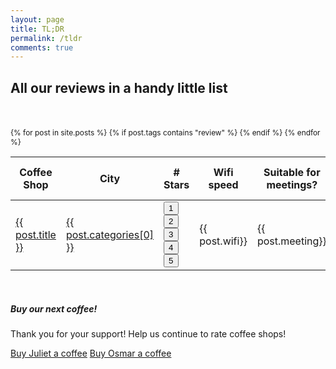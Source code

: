 ```yaml
---
layout: page
title: TL;DR
permalink: /tldr
comments: true
---
```


<h2>All our reviews in a handy little list</h2>
<br>
<br>
<div class="table-responsive" style="font-size:85%">
  <table class="table">
    <thead>
      <tr>
        <th scope="col">Coffee Shop</th>
        <th scope="col">City</th>
        <th scope="col"># Stars</th>
        <th scope="col">Wifi speed</th>
        <th scope="col">Suitable for meetings?</th>
        <th scope="col">$ Small Drip Coffee</th>
      </tr>
    </thead>
    {% for post in site.posts %}
    {% if post.tags contains "review" %}
      <tbody>
        <tr>
          <td><a href="{{ post.slug }}"><span class="text-capitalize">{{ post.title }}</span></a></td>
          <td><a href="{{post.maps}}" target="_blank">{{ post.categories[0] }}</a></td>
          <td>
            <div class="rating-holder">
                <div class="c-rating c-rating--regular" data-rating-value="{{ post.rating }}">
                <button>1</button>
                <button>2</button>
                <button>3</button>
                <button>4</button>
                <button>5</button>
                </div>
            </div>
          </td>
          <td>{{ post.wifi}}</td>
          <td>{{ post.meeting}}</td>
          <td>${{ post.drip}}</td>
        </tr>
      </tbody>
    {% endif %}
    {% endfor %}
  
  </table>
</div>
<div class="col-md-5">
<br>
<div class="sticky-top sticky-top-80">
<h5>Buy our next coffee!</h5>

<p>Thank you for your support! Help us continue to rate coffee shops!</p>

<a target="_blank" href="https://account.venmo.com/u/juliet-kelson" class="btn btn-success">Buy Juliet a coffee</a> <a target="_blank" href="https://account.venmo.com/u/osmar-delrio" class="btn btn-success">Buy Osmar a coffee</a>

</div>
</div>